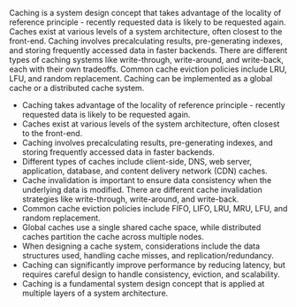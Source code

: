 Caching is a system design concept that takes advantage of the locality of reference principle - recently requested data is likely to be requested again. Caches exist at various levels of a system architecture, often closest to the front-end. Caching involves precalculating results, pre-generating indexes, and storing frequently accessed data in faster backends. There are different types of caching systems like write-through, write-around, and write-back, each with their own tradeoffs. Common cache eviction policies include LRU, LFU, and random replacement. Caching can be implemented as a global cache or a distributed cache system.

- Caching takes advantage of the locality of reference principle - recently requested data is likely to be requested again.
- Caches exist at various levels of the system architecture, often closest to the front-end.
- Caching involves precalculating results, pre-generating indexes, and storing frequently accessed data in faster backends.
- Different types of caches include client-side, DNS, web server, application, database, and content delivery network (CDN) caches.
- Cache invalidation is important to ensure data consistency when the underlying data is modified. There are different cache invalidation strategies like write-through, write-around, and write-back.
- Common cache eviction policies include FIFO, LIFO, LRU, MRU, LFU, and random replacement.
- Global caches use a single shared cache space, while distributed caches partition the cache across multiple nodes.
- When designing a cache system, considerations include the data structures used, handling cache misses, and replication/redundancy.
- Caching can significantly improve performance by reducing latency, but requires careful design to handle consistency, eviction, and scalability.
- Caching is a fundamental system design concept that is applied at multiple layers of a system architecture.
